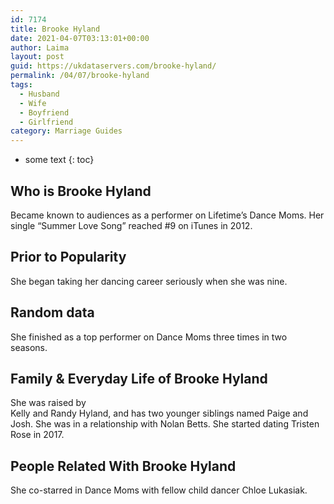 ```yaml
---
id: 7174
title: Brooke Hyland
date: 2021-04-07T03:13:01+00:00
author: Laima
layout: post
guid: https://ukdataservers.com/brooke-hyland/
permalink: /04/07/brooke-hyland
tags:
  - Husband
  - Wife
  - Boyfriend
  - Girlfriend
category: Marriage Guides
---
```


* some text
{: toc}


## Who is Brooke Hyland
                  
                  
                  
Became known to audiences as a performer on Lifetime&#8217;s Dance Moms. Her single &#8220;Summer Love Song&#8221; reached #9 on iTunes in 2012. 
                  
              
            
              
            
                
                
                
## Prior to Popularity
                  
                  
                  
She began taking her dancing career seriously when she was nine. 
                  
              
            
              
            
                
                
                
## Random data
                  
                  
                  
She finished as a top performer on Dance Moms three times in two seasons.
                  
              
            
              
            
                
                
                
## Family & Everyday Life of Brooke Hyland
                  
                  
                  
She was raised by<br /> Kelly and Randy Hyland, and has two younger siblings named Paige and Josh. She was in a relationship with Nolan Betts. She started dating Tristen Rose in 2017.
                  
              
            
              
            
                
                
                
## People Related With Brooke Hyland
                  
                  
                  
She co-starred in Dance Moms with fellow child dancer Chloe Lukasiak. 
                  
              
            
              
            
                
              
            
              
              
            
            
              
            
          
          
          